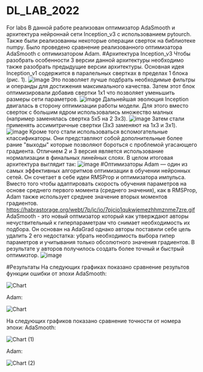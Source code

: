 # DL_LAB_2022
For labs 
В данной работе реализован оптимизатор AdaSmooth и архитектура нейроннай сети Inception_v3 с использованием pytourch. Также были реализованны некоторые операции сверток на библиотеке numpy. Было проведено сравнение реализованного оптимизатора AdaSmooth с оптимизатором Adam. 
#Архитектура Inception_v3
Чтобы разобрать особенности 3 версии данной архитектуры необходимо также разобрать предыдущие версии архитектуры. 
Основная идея Inception_v1 содержится в паралельных свертках в пределах 1 блока (рис. 1). 
![image](https://user-images.githubusercontent.com/58116790/207856380-8f6698f1-eb82-403d-9870-454fc56f43fa.png)
Это позволяет лучше подбрать необходимые фильтры и операнды для достижения максимального качества. Затем этот блок оптимизировали добавив свертки 1x1 что позволяет уменьшить размеры сети параметров. 
![image](https://user-images.githubusercontent.com/58116790/207857342-75f25e90-a011-48f9-ab77-98edc1756639.png)
Дальнейшая эволюция Inception двигалась в сторону оптимизации работы модели. Для этого вместо сверток с большим ядром использовались множество малных (например заменялась свертка 5x5 на 2 3x3). 
![image](https://user-images.githubusercontent.com/58116790/207858097-be25dbfd-3fff-46a4-b6de-b9e59faba08a.png)
Затем стали применять ассимитричные свертки (3x3 заменяют на 1x3 и 3x1). 
![image](https://user-images.githubusercontent.com/58116790/207858326-2aea19e5-ad17-4af3-be0d-483c397aa918.png)
Кроме того стали использоваться вспомогательные классификаторы. Они представляют собой дополнительные более рание "выходы" которые позволяют бороться с проблемой угасающего градиента. 
Отличием 2 и 3 версия является использование нормализации в финальных линейных слоях. В целом итоговая архитектура выглядит так:
![image](https://user-images.githubusercontent.com/58116790/207860818-f725d5cc-8387-4c05-b66d-740e843c7617.png)
#Оптимизаторы
Adam — один из самых эффективных алгоритмов оптимизации в обучении нейронных сетей. Он сочетает в себе идеи RMSProp и оптимизатора импульса. Вместо того чтобы адаптировать скорость обучения параметров на основе среднего первого момента (среднего значения), как в RMSProp, Adam также использует среднее значение вторых моментов градиентов.
https://habrastorage.org/webt/7p/jc/io/7pjcio1qukwjemezhhmznme7zre.gif
AdaSmooth - это новый оптмизатор который как утверждают авторы нечуствительный к гиперпараметрам что снимает необходимость их подбора. Он основан на AdaGrad однако авторы поставили себе цель удалить 2 его недостатка: убрать необходимость выбора гипер параметров и учитывания только обсолютного значения градиентов. В результате у авторов получилось создать более точный и быстрый оптимизтор. 
![image](https://user-images.githubusercontent.com/58116790/207866415-67e1dd84-3cf8-435c-8e3a-3e6776f1bc0c.png)

#Результаты 
На следующих графиках показано сравнение результов функции ошибки от эпохи
AdaSmooth:

![Chart](https://user-images.githubusercontent.com/58116790/207869149-6c8ebd57-ac36-4591-a939-eb4b632f8c5d.png)

Adam:

![Chart](https://user-images.githubusercontent.com/58116790/207871291-334ebb6e-2618-458e-901a-e3c03b4f7186.jpg)

На следующих графиков показано сравнение точности от номера эпохи:
AdaSmooth:

![Chart (1)](https://user-images.githubusercontent.com/58116790/207871354-fd4cdca8-32b3-4ca0-a937-51358007bb28.jpg)

Adam:

![Chart (2)](https://user-images.githubusercontent.com/58116790/207871407-11eb8ac6-a5e2-426e-aac6-94d7baaf1e29.jpg)




